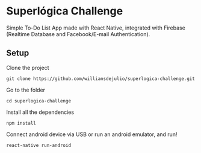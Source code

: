 # Superlógica Challenge
Simple To-Do List App made with React Native, integrated with Firebase (Realtime Database and Facebook/E-mail Authentication).

## Setup
Clone the project

```git clone https://github.com/williansdejulio/superlogica-challenge.git```

Go to the folder

```cd superlogica-challenge```

Install all the dependencies

```npm install```

Connect android device via USB or run an android emulator, and run!

```react-native run-android```
